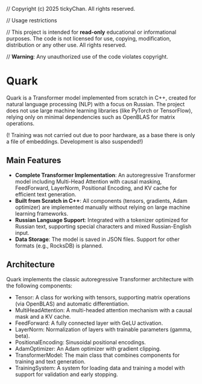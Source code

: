 // Copyright (c) 2025 tickyChan. All rights reserved.

// Usage restrictions

// This project is intended for **read-only** educational or informational purposes. The code is not licensed for use, copying, modification, distribution or any other use. All rights reserved.

// **Warning**: Any unauthorized use of the code violates copyright.

# Quark
Quark is a Transformer model implemented from scratch in C++, created for natural language processing (NLP) with a focus on Russian. The project does not use large machine learning libraries (like PyTorch or TensorFlow), relying only on minimal dependencies such as OpenBLAS for matrix operations.

(! Training was not carried out due to poor hardware, as a base there is only a file of embeddings. Development is also suspended!)

## Main Features
- **Complete Transformer Implementation**: An autoregressive Transformer model including Multi-Head Attention with causal masking, FeedForward, LayerNorm, Positional Encoding, and KV cache for efficient text generation.
- **Built from Scratch in C++**: All components (tensors, gradients, Adam optimizer) are implemented manually without relying on large machine learning frameworks.
- **Russian Language Support**: Integrated with a tokenizer optimized for Russian text, supporting special characters and mixed Russian-English input.
- **Data Storage**: The model is saved in JSON files. Support for other formats (e.g., RocksDB) is planned.


## Architecture
Quark implements the classic autoregressive Transformer architecture with the following components:
- Tensor: A class for working with tensors, supporting matrix operations (via OpenBLAS) and automatic differentiation.
- MultiHeadAttention: A multi-headed attention mechanism with a causal mask and a KV cache.
- FeedForward: A fully connected layer with GeLU activation.
- LayerNorm: Normalization of layers with trainable parameters (gamma, beta).
- PositionalEncoding: Sinusoidal positional encodings.
- AdamOptimizer: An Adam optimizer with gradient clipping.
- TransformerModel: The main class that combines components for training and text generation.
- TrainingSystem: A system for loading data and training a model with support for validation and early stopping.
